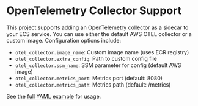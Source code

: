 # OpenTelemetry Collector Support

This project supports adding an OpenTelemetry collector as a sidecar to your ECS service. You can use either the default AWS OTEL collector or a custom image. Configuration options include:

- `otel_collector.image_name`: Custom image name (uses ECR registry)
- `otel_collector.extra_config`: Path to custom config file
- `otel_collector.ssm_name`: SSM parameter for config (default AWS image)
- `otel_collector.metrics_port`: Metrics port (default: 8080)
- `otel_collector.metrics_path`: Metrics path (default: /metrics)

See the [full YAML example](../README.md#complete-yaml-configuration-example) for usage.
